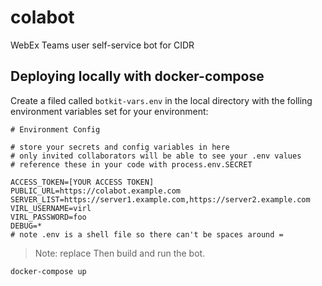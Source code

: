 # colabot
WebEx Teams user self-service bot for CIDR

## Deploying locally with docker-compose

Create a filed called `botkit-vars.env` in the local directory with the folling environment variables set for your environment:
```
# Environment Config

# store your secrets and config variables in here
# only invited collaborators will be able to see your .env values
# reference these in your code with process.env.SECRET

ACCESS_TOKEN=[YOUR ACCESS TOKEN]
PUBLIC_URL=https://colabot.example.com
SERVER_LIST=https://server1.example.com,https://server2.example.com
VIRL_USERNAME=virl
VIRL_PASSWORD=foo
DEBUG=*
# note .env is a shell file so there can't be spaces around =
```
> Note: replace 
Then build and run the bot.
```
docker-compose up
```
